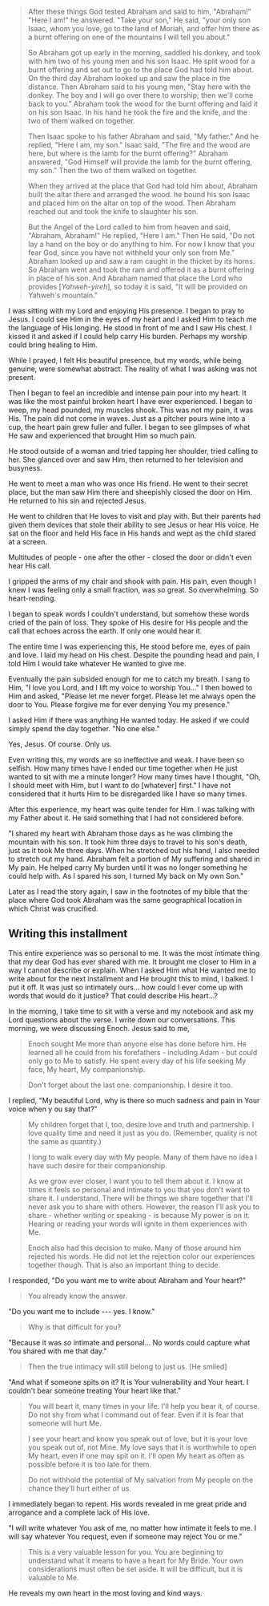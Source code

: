 > After these things God tested Abraham and said to him, "Abraham!"
> "Here I am!" he answered.
> "Take your son," He said, "your only son Isaac, whom you love, go to the land of Moriah, and offer him there as a burnt offering on one of the mountains I will tell you about."
>
> So Abraham got up early in the morning, saddled his donkey, and took with him two of his young men and his son Isaac. He split wood for a burnt offering and set out to go to the place God had told him about. On the third day Abraham looked up and saw the place in the distance. Then Abraham said to his young men, "Stay here with the donkey. The boy and I will go over there to worship; then we'll come back to you." Abraham took the wood for the burnt offering and laid it on his son Isaac. In his hand he took the fire and the knife, and the two of them walked on together.
>
> Then Isaac spoke to his father Abraham and said, "My father."
> And he replied, "Here I am, my son."
> Isaac said, "The fire and the wood are here, but where is the lamb for the burnt offering?"
> Abraham answered, "God Himself will provide the lamb for the burnt offering, my son." Then the two of them walked on together.
>
> When they arrived at the place that God had told him about, Abraham built the altar there and arranged the wood. he bound his son Isaac and placed him on the altar on top of the wood. Then Abraham reached out and took the knife to slaughter his son.
>
> But the Angel of the Lord called to him from heaven and said, "Abraham, Abraham!"
> He replied, "Here I am."
> Then He said, "Do not lay a hand on the boy or do anything to him. For now I know that you fear God, since you have not withheld your only son from Me." Abraham looked up and saw a ram caught in the thicket by its horns. So Abraham went and took the ram and offered it as a burnt offering in place of his son. And Abraham named that place the Lord who provides [*Yahweh-yireh*], so today it is said, "It will be provided on Yahweh's mountain."

I was sitting with my Lord and enjoying His presence. I began to pray to Jesus. I could see Him in the eyes of my heart and I asked Him to teach me the language of His longing. He stood in front of me and I saw His chest. I kissed it and asked if I could help carry His burden. Perhaps my worship could bring healing to Him.

While I prayed, I felt His beautiful presence, but my words, while being genuine, were somewhat abstract. The reality of what I was asking was not present.

Then I began to feel an incredible and intense pain pour into my heart. It was like the most painful broken heart I have ever experienced. I began to weep, my head pounded, my muscles shook. This was not my pain, it was His. The pain did not come in waves. Just as a pitcher pours wine into a cup, the heart pain grew fuller and fuller. I began to see glimpses of what He saw and experienced that brought Him so much pain.

He stood outside of a woman and tried tapping her shoulder, tried calling to her. She glanced over and saw Him, then returned to her television and busyness.

He went to meet a man who was once His friend. He went to their secret place, but the man saw Him there and sheepishly closed the door on Him. He returned to his sin and rejected Jesus.

He went to children that He loves to visit and play with. But their parents had given them devices that stole their ability to see Jesus or hear His voice. He sat on the floor and held His face in His hands and wept as the child stared at a screen.

Multitudes of people - one after the other - closed the door or didn't even hear His call.

I gripped the arms of my chair and shook with pain. His pain, even though I knew I was feeling only a small fraction, was so great. So overwhelming. So heart-rending.

I began to speak words I couldn't understand, but somehow these words cried of the pain of loss. They spoke of His desire for His people and the call that echoes across the earth. If only one would hear it.

The entire time I was experiencing this, He stood before me, eyes of pain and love. I laid my head on His chest. Despite the pounding head and pain, I told Him I would take whatever He wanted to give me.

Eventually the pain subsided enough for me to catch my breath. I sang to Him, "I love you Lord, and I lift my voice to worship You..." I then bowed to Him and asked, "Please let me never forget. Please let me always open the door to You. Please forgive me for ever denying You my presence."

I asked Him if there was anything He wanted today. He asked if we could simply spend the day together. "No one else."

Yes, Jesus. Of course. Only us.

Even writing this, my words are so ineffective and weak. I have been so selfish. How many times have I ended our time together when He just wanted to sit with me a minute longer? How many times have I thought, "Oh, I should meet with Him, but I want to do [whatever] first." I have not considered that it hurts Him to be disregarded like I have so many times.

After this experience, my heart was quite tender for Him. I was talking with my Father about it. He said something that I had not considered before.

"I shared my heart with Abraham those days  as he was climbing the mountain with his son. It took him three days to travel to his son's death, just as it took Me three days. When he stretched out his hand, I also needed to stretch out my hand. Abraham felt a portion of My suffering  and shared in My pain. He helped carry My burden until it was no longer something he could help with. As I spared his son, I turned My back on My own Son."

Later as I read the story again, I saw in the footnotes of my bible that the place where God took Abraham was the same geographical location in which Christ was crucified.

## Writing this installment

This entire experience was so personal to me. It was the most intimate thing that my dear God has ever shared with me. It brought me closer to Him in a way I cannot describe or explain. When I asked Him what He wanted me to write about for the next installment and He brought this to mind, I balked. I put it off. It was just so intimately ours... how could I ever come up with words that would do it justice? That could describe His heart...?

In the morning, I take time to sit with a verse and my notebook and ask my Lord questions about the verse. I write down our conversations. This morning, we were discussing Enoch. Jesus said to me,

> Enoch sought Me more than anyone else has done before him. He learned all he could from his forefathers - including Adam - but could only go to Me to satisfy. He spent every day of his life seeking My face, My heart, My companionship.
>
> Don't forget about the last one: companionship. I desire it too.

I replied, "My beautiful Lord, why is there so much sadness and pain in Your voice when y ou say that?"

> My children forget that I, too, desire love and truth and partnership. I love quality time and need it just as you do. (Remember, quality is not the same as quantity.)
>
> I long to walk every day with My people. Many of them have no idea I have such desire for their companionship.
>
> As we grow ever closer, I want you to tell them about it. I know at times it feels so personal and intimate to you that you don't want to share it. I understand. There will be things we share together that I'll never ask you to share with others. However, the reason I'll ask you to share - whether writing or speaking - is because My power is on it. Hearing or reading your words will ignite in them experiences with Me.
>
> Enoch also had this decision to make. Many of those around him rejected his words. He did not let the rejection color our experiences together though. That is also an important thing to decide.

I responded, "Do you want me to write about Abraham and Your heart?"

>You already know the answer.

"Do you want me to include --- yes. I know."

>Why is that difficult for you?

"Because it was *so* intimate and personal... No words could capture what You shared with me that day."

> Then the true intimacy will still belong to just us. [He smiled]

"And what if someone spits on it? It is Your vulnerability and Your heart. I couldn't bear someone treating Your heart like that."

>You will beart it, many times in your life. I'll help you bear it, of course. Do not shy from what I command out of fear. Even if it is fear that someone will hurt Me.
>
> I see your heart and know you speak out of love, but it is your love you speak out of, not Mine. My love says that it is worthwhile to open My heart, even if one may spit on it. I'll open My heart as often as possible before it is too late for them.
>
>Do not withhold the potential of My salvation from My people on the chance they'll hurt either of us.

I immediately began to repent. His words revealed in me great pride and arrogance and a complete lack of His love.

"I will write whatever You ask of me, no matter how intimate it feels to me. I will say whatever You request, even if someone may reject You or me."

> This is a very valuable lesson for you. You are beginning to understand what it means to have a heart for My Bride. Your own considerations must often be set aside. It will be difficult, but it is valuable to Me.

He reveals my own heart in the most loving and kind ways. 